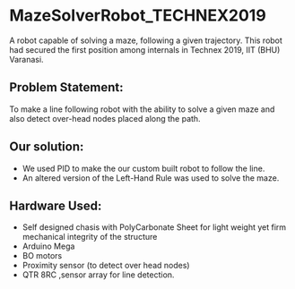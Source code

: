 # MazeSolverRobot_TECHNEX2019
A robot capable of solving a maze, following a given trajectory. This robot had secured the first position among internals in Technex 2019, IIT (BHU) Varanasi.

## Problem Statement:
To make a line following robot with the ability to solve a given maze and also detect over-head nodes placed along the path.

## Our solution:
* We used PID to make the our custom built robot to follow the line.
* An altered version of the Left-Hand Rule was used to solve the maze.

## Hardware Used:

* Self designed chasis with PolyCarbonate Sheet for light weight yet firm mechanical integrity of the structure
* Arduino Mega
* BO motors
* Proximity sensor (to detect over head nodes)
*  QTR 8RC ,sensor array for line detection.


